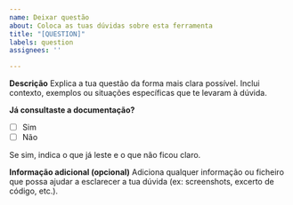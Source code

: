 ```yaml
---
name: Deixar questão
about: Coloca as tuas dúvidas sobre esta ferramenta
title: "[QUESTION]"
labels: question
assignees: ''

---
```


**Descrição**
Explica a tua questão da forma mais clara possível. Inclui contexto, exemplos ou situações específicas que te levaram à dúvida.

**Já consultaste a documentação?**
- [ ] Sim
- [ ] Não

Se sim, indica o que já leste e o que não ficou claro.

**Informação adicional (opcional)**
Adiciona qualquer informação ou ficheiro que possa ajudar a esclarecer a tua dúvida (ex: screenshots, excerto de código, etc.).
